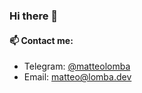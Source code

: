 ### Hi there 👋
#### 📫 Contact me: 
- Telegram: [@matteolomba](https://t.me/matteolomba)
- Email: [matteo@lomba.dev](mailto:matteo@lomba.dev)
